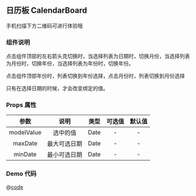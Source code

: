 ## 日历板 CalendarBoard

手机扫描下方二维码可进行体验哦
<qr-code path="form/calendar-board"/>

<ShowPage path="form/calendar-board"/>

### 组件说明
点击组件顶部的左右箭头克切换时，当选择列表为日期时，切换月份，当选择列表为月份时，切换年份，当选择列表为年份时，切换年份。

点击组件顶部年份时，列表切换到年份选择，点击月份时，列表切换到月份选择

只有在选择日期的时候，才会改变绑定的值。

### Props 属性
| 参数 | 说明 | 类型 | 可选值 | 默认值 |
| :----: | :----: | :----: | :----: | :----: |
| modelValue | 选中的值 | Date | - | - |
| maxDate | 最大可选日期 | Date | - | - |
| minDate | 最小可选日期 | Date | - | - |

### Demo 代码
@[code](../../../src/views/form/calendar-board.vue)